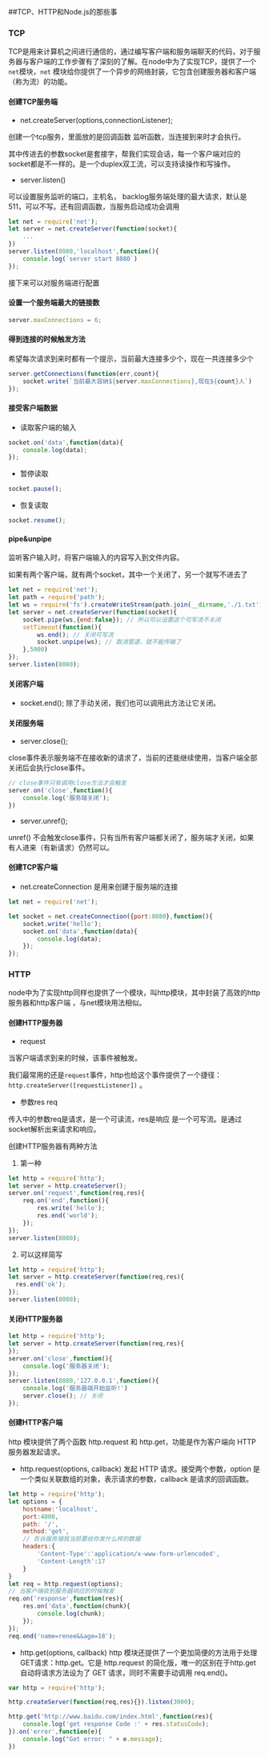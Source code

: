 ##TCP、HTTP和Node.js的那些事

### TCP

TCP是用来计算机之间进行通信的，通过编写客户端和服务端聊天的代码，对于服务器与客户端的工作步骤有了深刻的了解。在node中为了实现TCP，提供了一个`net`模块，`net` 模块给你提供了一个异步的网络封装，它包含创建服务器和客户端（称为流）的功能。

#### 创建TCP服务端

- net.createServer(options,connectionListener);

创建一个tcp服务，里面放的是回调函数 监听函数，当连接到来时才会执行。

其中传进去的参数socket是套接字，帮我们实现会话，每一个客户端对应的socket都是不一样的。是一个duplex双工流，可以支持读操作和写操作。

- server.listen()

可以设置服务监听的端口，主机名， backlog服务端处理的最大请求，默认是511，可以不写。还有回调函数，当服务启动成功会调用

```javascript
let net = require('net');
let server = net.createServer(function(socket){
	...
})
server.listen(8080,'localhost',function(){
    console.log(`server start 8080`)
});
```

接下来可以对服务端进行配置

#### 设置一个服务端最大的链接数

```javascript
server.maxConnections = 6;
```

#### 得到连接的时候触发方法

希望每次请求到来时都有一个提示，当前最大连接多少个，现在一共连接多少个

```javascript
server.getConnections(function(err,count){ 
    socket.write(`当前最大容纳${server.maxConnections},现在${count}人`)
});
```

#### 接受客户端数据

- 读取客户端的输入

```javascript
socket.on('data',function(data){
    console.log(data); 
});
```

- 暂停读取

```javascript
socket.pause();
```

- 恢复读取

```javascript
socket.resume();
```

#### pipe&unpipe

监听客户输入时，将客户端输入的内容写入到文件内容。

如果有两个客户端，就有两个socket，其中一个关闭了，另一个就写不进去了

```javascript
let net = require('net');
let path = require('path');
let ws = require('fs').createWriteStream(path.join(__dirname,'./1.txt'));
let server = net.createServer(function(socket){
    socket.pipe(ws,{end:false}); // 所以可以设置这个可写流不关闭
    setTimeout(function(){
        ws.end(); // 关闭可写流
        socket.unpipe(ws); // 取消管道，就不能传输了
    },5000)
});
server.listen(8080);
```

#### 关闭客户端

- socket.end();  除了手动关闭，我们也可以调用此方法让它关闭。

#### 关闭服务端

- server.close(); 

close事件表示服务端不在接收新的请求了，当前的还能继续使用，当客户端全部关闭后会执行close事件。

```javascript
// close事件只有调用close方法才会触发
server.on('close',function(){
    console.log('服务端关闭');
})
```

- server.unref();

unref() 不会触发close事件，只有当所有客户端都关闭了，服务端才关闭，如果有人进来（有新请求）仍然可以。

#### 创建TCP客户端

- net.createConnection 是用来创建于服务端的连接

```javascript
let net = require('net');

let socket = net.createConnection({port:8080},function(){
    socket.write('hello');
    socket.on('data',function(data){
        console.log(data);
    });
});
```

### HTTP

node中为了实现http同样也提供了一个模块，叫http模块，其中封装了高效的http服务器和http客户端 ，与net模块用法相似。

#### 创建HTTP服务器

- request

当客户端请求到来的时候，该事件被触发。

我们最常用的还是`request`事件，http也给这个事件提供了一个捷径：`http.createServer([requestListener])` 。

- 参数res req

传入中的参数req是请求，是一个可读流，res是响应 是一个可写流。是通过socket解析出来请求和响应。

创建HTTP服务器有两种方法

1. 第一种

```javascript
let http = require('http'); 
let server = http.createServer();
server.on('request',function(req,res){
    req.on('end',function(){
        res.write('hello');
        res.end('world');
    });
});
server.listen(8080);
```

2. 可以这样简写

```javascript
let http = require('http');
let server = http.createServer(function(req,res){
  res.end('ok');
});
server.listen(8080);
```

#### 关闭HTTP服务器 

```javascript
let http = require('http');
let server = http.createServer(function(req,res){
});
server.on('close',function(){
    console.log('服务器关闭');
});
server.listen(8080,'127.0.0.1',function(){
    console.log('服务器端开始监听!')
    server.close(); // 关闭
});
```

#### 创建HTTP客户端

http 模块提供了两个函数 http.request 和 http.get，功能是作为客户端向 HTTP服务器发起请求。

- http.request(options, callback) 发起 HTTP 请求。接受两个参数，option 是一个类似关联数组的对象，表示请求的参数，callback 是请求的回调函数。

```javascript
let http = require('http');
let options = {
    hostname:'localhost',
    port:4000,
    path: '/',
    method:'get',
    // 告诉服务端我当前要给你发什么样的数据
    headers:{
        'Content-Type':'application/x-www-form-urlencoded',
        'Content-Length':17
    }
}
let req = http.request(options);
// 当客户端收到服务器响应的时候触发
req.on('response',function(res){
    res.on('data',function(chunk){
        console.log(chunk);
    });
});
req.end('name=renee&&age=18');
```

- http.get(options, callback) http 模块还提供了一个更加简便的方法用于处理GET请求：http.get。它是 http.request 的简化版，唯一的区别在于http.get自动将请求方法设为了 GET 请求，同时不需要手动调用 req.end()。

```javascript
var http = require('http');

http.createServer(function(req,res){}).listen(3000);

http.get('http://www.baidu.com/index.html',function(res){
    console.log('get response Code :' + res.statusCode);
}).on('error',function(e){
    console.log("Got error: " + e.message);
})
```

